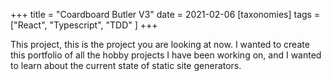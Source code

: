 +++
title = "Coardboard Butler V3"
date = 2021-02-06
[taxonomies]
tags = ["React", "Typescript", "TDD" ]
+++

This project, this is the project you are looking at now. I wanted to create this portfolio of all the hobby projects I have been working on, and I wanted to learn about the current state of static site generators.
